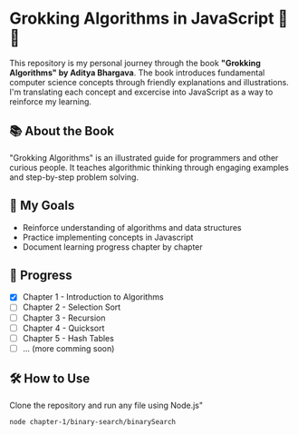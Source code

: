 # Grokking Algorithms in JavaScript 🧠✨

This repository is my personal journey through the book **"Grokking Algorithms" by Aditya Bhargava**. The book introduces fundamental computer science concepts through friendly explanations and illustrations. I'm translating each concept and excercise into JavaScript as a way to reinforce my learning.

## 📚 About the Book

"Grokking Algorithms" is an illustrated guide for programmers and other curious people. It teaches algorithmic thinking through engaging examples and step-by-step problem solving.

## 🚀 My Goals

- Reinforce understanding of algorithms and data structures
- Practice implementing concepts in Javascript
- Document learning progress chapter by chapter

## 📖 Progress

- [x] Chapter 1 - Introduction to Algorithms
- [ ] Chapter 2 - Selection Sort
- [ ] Chapter 3 - Recursion
- [ ] Chapter 4 - Quicksort
- [ ] Chapter 5 - Hash Tables
- [ ] ... (more comming soon)

## 🛠️ How to Use

Clone the repository and run any file using Node.js"

```bash
node chapter-1/binary-search/binarySearch